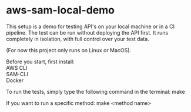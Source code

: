 # aws-sam-local-demo

This setup is a demo for testing API's on your local machine or in a CI pipeline. 
The test can be run without deploying the API first.
It runs completely in isolation, with full control over your test data.  

(For now this project only runs on Linux or MacOS).

Before you start, first install:\
AWS CLI\
SAM-CLI\
Docker

To run the tests, simply type the following command in the terminal: make

If you want to run a specific method: make <method name\>